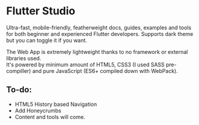 # Flutter Studio
Ultra-fast, mobile-friendly, featherweight docs, guides, examples and tools for both beginner and experienced Flutter developers. Supports dark theme but you can toggle it if you want.   

The Web App is extremely lightweight thanks to no framework or external libraries used.   
It's powered by minimum amount of HTML5, CSS3 (I used SASS pre-compiller) and pure JavaScript (ES6+ compiled down with WebPack).   


## To-do:
- HTML5 History based Navigation
- Add Honeycrumbs
- Content and tools will come.